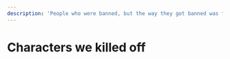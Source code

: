 ```yaml
---
description: 'People who were banned, but the way they got banned was funny and memorable.'
---
```


# Characters we killed off
